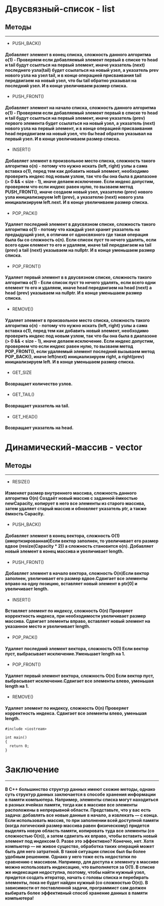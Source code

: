 # Двусвязный-список - list
## Методы

____

+ PUSH_BACK() 
#### Добавляет элемент в конец списка, сложность данного алгоритма o(1) - Проверяем если добавляемый элемент первый в списке то head и tail будут ссылться на первый элемент, иначе указатель (next) последнего узла(tail) будет ссылаться на новый узел, а указатель prev нового узла на узел tail, и в конце операцией присваивания tail передвигаем на новый узел, что бы tail обратно указывал на последний узел. И в конце увеличиваем размер списка.

+ PUSH_FRONT()
#### Добавляет элемент на начало списка, сложность данного алгоритма o(1) -  Проверяем если добавляемый элемент первый в списке то head и tail будут ссылться на первый элемент, иначе указатель (prev) первого элемента будет ссылаться на новый узел, а указатель (next) нового узла на первый элемент, и в конце операцией присваивания head передвигаем на новый узел, что бы head обратно указывал на первый узел. И в конце увеличиваем размер списка.

+ INSERT()
#### Добавляет элемент в произвольное место списка, сложность такого алгоритма o(n) - потому что нужно искать (left, right) узлы а сама вставка o(1), перед тем как добавить новый элемент, необходимо проверить индекс под новым узлом, так что бы она была в диапазоне (> 0 && < size - 1), иначе делаем исключение. Если индекс допустим, проверяем что если индекс равен нулю, то вызваем метод PUSH_FRONT(), иначе создаем новый узел, указателю (prev) нового узла инициализируем left (prev), a указателю (next) нового узла инициализируем left.next. И в конце увеличиваем размер списка.

+ POP_PACK()
#### Удаляет последний элемент в двусвязном списке, сложность такого алгоритма o(1) - потому что каждый узел хранит указатель на предыдущий  узел, в отличии от односвязного где такая операция была бы со сложность o(n). Если список пуст то нечего удалять, если всего одни елемент то его и удаляем, иначе tail передвигаем на tail (prev) а tail (next) указываем на nullptr. И в конце уменьшаем размер списка.

+ POP_FRONT()
#### Удаляет первый элемент в в двусвязном списке, сложность такого алгоритма o(1) - Если список пуст то нечего удалять, если всего одни елемент то его и удаляем, иначе head передвигаем на head (next) а head (prev) указываем на nullptr. И в конце уменьшаем размер списка.

+ REMOVE()
#### Удаляет элемент в произвольное место списка, сложность такого алгоритма o(n) - потому что нужно искать (left, right) узлы а сама вставка o(1), перед тем как добавить новый элемент, необходимо проверить индекс под новым узлом, так что бы она была в диапазоне (> 0 && < size - 1), иначе делаем исключение. Если индекс допустим, проверяем что если индекс равен нулю, то вызваем метод POP_FRONT(), если удаляемый элемент последний вызываем метод POP_BACK(), иначе left(next) инициализируем right, а right(prev) инициализируем left. И в конце уменьшаем размер списка.

+ GET_SIZE
#### Возвращает количество узлов.

+ GET_TAIL()
#### Возвращает указатель на tail.

+ GET_HEAD()
#### Возвращает указатель на head.


# Динамический-массив - vector
## Методы

____

+ RESIZE()
#### Изменяет размер внутреннего массива, сложность данного алгоритма O(n) Создаёт новый массив с заданной ёмкостью newCapacity, копирует в него все элементы из старого массива, затем удаляет старый массив и обновляет указатель ptr, а также ёмкость Capacity.

+ PUSH_BACK()
#### Добавляет элемент в конец вектора, сложность O(1) (амортизированная)Если вектор заполнен, то увеличивает его размер вдвое (resize(Capacity * 2)) а сложность становится o(n). Добавляет новый элемент в конец массива и увеличивает length.

+ PUSH_FRONT()
#### Добавляет элемент в начало вектора, сложность O(n)Если вектор заполнен, увеличивает его размер вдвое.Сдвигает все элементы вправо на одну позицию, вставляет новый элемент в ptr[0] и увеличивает length.

+ INSERT()
#### Вставляет элемент по индексу, сложность O(n) Проверяет корректность индекса, при необходимости увеличивает размер массива. Сдвигает элементы вправо, вставляет новый элемент на указанное место и увеличивает length.

+ POP_PACK()
#### Удаляет последний элемент вектора, сложность O(1) Если вектор пуст, выбрасывает исключение.Уменьшает length на 1.

+ POP_FRONT()
#### Удаляет первый элемент вектора, сложность O(n) Если вектор пуст, выбрасывает исключение.Сдвигает все элементы влево, уменьшая length на 1.

+ REMOVE()
#### Удаляет элемент по индексу, сложность O(n) Проверяет корректность индекса. Сдвигает все элементы влево, уменьшая length.

```
#include <iostream>

int main()
{
  return 0;
}

```


# Заключение

____

#### В C++ большинство структур данных имеют схожие методы, однако суть структур данных заключается в способе хранения информации в памяти компьютера. Например, элементы списка могут находиться в разных ячейках памяти, тогда как в массиве все элементы расположены в непрерывной области. Представьте, что у вас есть задача: добавлять все новые данные в начало, а извлекать — с конца. Если использовать массив, то при заполнении всей доступной памяти (когда логический размер массива равен физическому) придется выделять новую область памяти, копировать туда все элементы (со сложностью O(n)), а затем сдвигать их вправо, чтобы вставить новый элемент под индексом 0. Разве это эффективно? Конечно, нет. Хотя компьютер — не живое существо, обработка таких операций может быть для него затратной. В такой ситуации список был бы более удобным решением. Однако у него тоже есть недостатки по сравнению с массивом. Например, для доступа к элементу в массиве можно использовать индексацию, что выполняется за O(1). В списке же индексация недоступна, поэтому, чтобы найти нужный узел, придется создать итератор, начать с головы списка и перебирать элементы, пока не будет найден нужный (со сложностью O(n)). В зависимости от поставленной задачи, программист сам должен выбирать более эффективный способ хранение данных в памяти компьютера!

